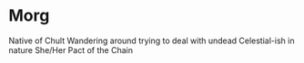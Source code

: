# Morg
Native of Chult
Wandering around trying to deal with undead
Celestial-ish in nature
She/Her
Pact of the Chain